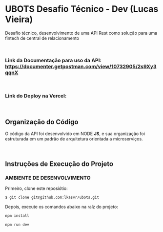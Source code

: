 # **UBOTS Desafio Técnico  - Dev (Lucas Vieira)**
Desafio técnico, desenvolvimento de uma API Rest como solução para uma fintech de central de relacionamento

</br>

### Link da Documentação para uso da API: https://documenter.getpostman.com/view/10732905/2s9Xy3qqnX

</br>

### Link do Deploy na Vercel:

</br>


## Organização do Código

O código da API foi desenvolvido em NODE **JS**, e sua organização foi estruturada em um padrão de arquitetura orientada a microserviços.

</br>

## Instruções de Execução do Projeto

### **AMBIENTE DE DESENVOLVIMENTO**

Primeiro, clone este reposiótio:

```bash
$ git clone git@github.com:lkasvr/ubots.git
```
Depois, execute os comandos abaixo na raíz do projeto:

```bash
npm install
```

```bash
npm run dev
```

</br>
